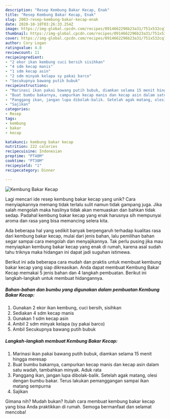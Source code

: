 ```yaml
---
description: "Resep Kembung Bakar Kecap, Enak"
title: "Resep Kembung Bakar Kecap, Enak"
slug: 2003-resep-kembung-bakar-kecap-enak
date: 2020-10-18T03:26:33.254Z
image: https://img-global.cpcdn.com/recipes/0914662296b23a31/751x532cq70/kembung-bakar-kecap-foto-resep-utama.jpg
thumbnail: https://img-global.cpcdn.com/recipes/0914662296b23a31/751x532cq70/kembung-bakar-kecap-foto-resep-utama.jpg
cover: https://img-global.cpcdn.com/recipes/0914662296b23a31/751x532cq70/kembung-bakar-kecap-foto-resep-utama.jpg
author: Cory Logan
ratingvalue: 4.8
reviewcount: 11
recipeingredient:
- "2 ekor ikan kembung cuci bersih sisihkan"
- "4 sdm kecap manis"
- "1 sdm kecap asin"
- "2 sdm minyak kelapa sy pakai barco"
- "Secukupnya bawang putih bubuk"
recipeinstructions:
- "Marinasi ikan pakai bawang putih bubuk, diamkan selama 15 menit hingga meresap"
- "Buat bumbu bakarnya, campurkan kecap manis dan kecap asin dalam satu wadah, tambahkan minyak. Aduk rata"
- "Panggang ikan, jangan lupa dibolak-balik. Setelah agak matang, olesi dengan bumbu bakar. Terus lakukan pemanggangan sampai ikan matang sempurna"
- "Sajikan"
categories:
- Resep
tags:
- kembung
- bakar
- kecap

katakunci: kembung bakar kecap 
nutrition: 222 calories
recipecuisine: Indonesian
preptime: "PT40M"
cooktime: "PT30M"
recipeyield: "1"
recipecategory: Dinner

---
```



![Kembung Bakar Kecap](https://img-global.cpcdn.com/recipes/0914662296b23a31/751x532cq70/kembung-bakar-kecap-foto-resep-utama.jpg)

Lagi mencari ide resep kembung bakar kecap yang unik? Cara menyiapkannya memang tidak terlalu sulit namun tidak gampang juga. Jika salah mengolah maka hasilnya tidak akan memuaskan dan bahkan tidak sedap. Padahal kembung bakar kecap yang enak harusnya sih mempunyai aroma dan rasa yang bisa memancing selera kita.



Ada beberapa hal yang sedikit banyak berpengaruh terhadap kualitas rasa dari kembung bakar kecap, mulai dari jenis bahan, lalu pemilihan bahan segar sampai cara mengolah dan menyajikannya. Tak perlu pusing jika mau menyiapkan kembung bakar kecap yang enak di rumah, karena asal sudah tahu triknya maka hidangan ini dapat jadi suguhan istimewa.


Berikut ini ada beberapa cara mudah dan praktis untuk membuat kembung bakar kecap yang siap dikreasikan. Anda dapat membuat Kembung Bakar Kecap memakai 5 jenis bahan dan 4 langkah pembuatan. Berikut ini langkah-langkah untuk membuat hidangannya.

<!--inarticleads1-->

##### Bahan-bahan dan bumbu yang digunakan dalam pembuatan Kembung Bakar Kecap:

1. Gunakan 2 ekor ikan kembung, cuci bersih, sisihkan
1. Sediakan 4 sdm kecap manis
1. Gunakan 1 sdm kecap asin
1. Ambil 2 sdm minyak kelapa (sy pakai barco)
1. Ambil Secukupnya bawang putih bubuk




<!--inarticleads2-->

##### Langkah-langkah membuat Kembung Bakar Kecap:

1. Marinasi ikan pakai bawang putih bubuk, diamkan selama 15 menit hingga meresap
1. Buat bumbu bakarnya, campurkan kecap manis dan kecap asin dalam satu wadah, tambahkan minyak. Aduk rata
1. Panggang ikan, jangan lupa dibolak-balik. Setelah agak matang, olesi dengan bumbu bakar. Terus lakukan pemanggangan sampai ikan matang sempurna
1. Sajikan




Gimana nih? Mudah bukan? Itulah cara membuat kembung bakar kecap yang bisa Anda praktikkan di rumah. Semoga bermanfaat dan selamat mencoba!
